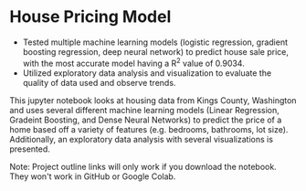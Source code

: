 # House Pricing Model
- Tested multiple machine learning models (logistic regression,
gradient boosting regression, deep neural network) to predict
house sale price, with the most accurate model having a R<sup>2</sup>
value of 0.9034.
- Utilized exploratory data analysis and visualization to evaluate the
quality of data used and observe trends.

This jupyter notebook looks at housing data from Kings County, Washington and uses several different machine learning models (Linear Regression, Gradeint Boosting, and Dense Neural Networks) to predict the price of a home based off a variety of features (e.g. bedrooms, bathrooms, lot size). Additionally, an exploratory data analysis with several visualizations is presented.

Note: Project outline links will only work if you download the notebook. They won't work in GitHub or Google Colab.
